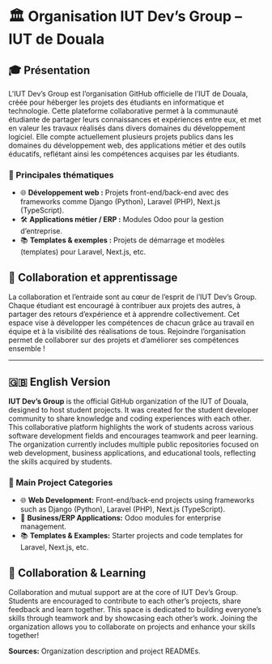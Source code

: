 # 🏛️ Organisation IUT Dev’s Group – IUT de Douala

## 🎓 Présentation

L'IUT Dev’s Group est l’organisation GitHub officielle de l’IUT de Douala, créée pour héberger les projets des étudiants en informatique et technologie. Cette plateforme collaborative permet à la communauté étudiante de partager leurs connaissances et expériences entre eux, et met en valeur les travaux réalisés dans divers domaines du développement logiciel. Elle compte actuellement plusieurs projets publics dans les domaines du développement web, des applications métier et des outils éducatifs, reflétant ainsi les compétences acquises par les étudiants.

### 🚀 Principales thématiques

* 🌐 **Développement web :** Projets front-end/back-end avec des frameworks comme Django (Python), Laravel (PHP), Next.js (TypeScript).
* 🛠️ **Applications métier / ERP :** Modules Odoo pour la gestion d’entreprise.
* 📚 **Templates & exemples :** Projets de démarrage et modèles (templates) pour Laravel, Next.js, etc.

## 🤝 Collaboration et apprentissage

La collaboration et l’entraide sont au cœur de l’esprit de l’IUT Dev’s Group. Chaque étudiant est encouragé à contribuer aux projets des autres, à partager des retours d’expérience et à apprendre collectivement. Cet espace vise à développer les compétences de chacun grâce au travail en équipe et à la visibilité des réalisations de tous. Rejoindre l’organisation permet de collaborer sur des projets et d’améliorer ses compétences ensemble !

---

## 🇬🇧 English Version

**IUT Dev’s Group** is the official GitHub organization of the IUT of Douala, designed to host student projects. It was created for the student developer community to share knowledge and coding experiences with each other. This collaborative platform highlights the work of students across various software development fields and encourages teamwork and peer learning. The organization currently includes multiple public repositories focused on web development, business applications, and educational tools, reflecting the skills acquired by students.

### 🚀 Main Project Categories

* 🌐 **Web Development:** Front-end/back-end projects using frameworks such as Django (Python), Laravel (PHP), Next.js (TypeScript).
* 💼 **Business/ERP Applications:** Odoo modules for enterprise management.
* 📚 **Templates & Examples:** Starter projects and code templates for Laravel, Next.js, etc.

## 🤝 Collaboration & Learning

Collaboration and mutual support are at the core of IUT Dev’s Group. Students are encouraged to contribute to each other’s projects, share feedback and learn together. This space is dedicated to building everyone’s skills through teamwork and by showcasing each other’s work. Joining the organization allows you to collaborate on projects and enhance your skills together!

**Sources:** Organization description and project READMEs.
